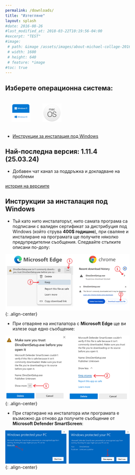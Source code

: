 ```yaml
---
permalink: /downloads/
title: "Изтегляне"
layout: splash
#date: 2016-08-26
#last_modified_at: 2018-03-22T10:19:56-04:00
#excerpt: "TEST"
#image:
 # path: &image /assets/images/about-michael-collage-2016.jpg
 # width: 1600
 # height: 640
 # feature: *image
#toc: true
---
```


<style>
* {
  box-sizing: border-box;
}

.column {
  float: left;
  width: 25%;
  padding: 20px;
  text-align: center;
}

/* Clearfix (clear floats) */
.row::after {
  float: center;
  content: "";
  clear: both;
  display: table;
}
</style>

## Изберете операционна система:

<div class="row">

  <div class="column">
     <a href="https://github.com/thefinalcutbg/DinoDent/releases/download/v1.11.4/DinoDentSetup.exe"><img src="/assets/images/win.png"></a>
  </div>
  <div class="column">
    <a href="https://github.com/thefinalcutbg/DinoDent/releases/download/v1.11.4/dinodent-macos.dmg"><img src="/assets/images/mac.png"></a>
  </div>

</div>

- [Инструкции за инсталация под Windows](#инструкции-за-инсталация-под-windows)

## Най-последна версия: 1.11.4 (25.03.24)
- Добавен чат канал за поддръжка и докладване на проблеми

[история на версиите](/changelog/)

## Инструкции за инсталация под Windows

- Тъй като нито инсталаторът, нито самата програма са подписани с валиден сертификат за дистрибуция
под Windows (който струва <b>400$ годишно</b>), при сваляне и инсталиране на програмата ще получите няколко предупредителни съобщения. Следвайте стъпките описани по-долу:

![image-center](/assets/images/wininstr0.png){: .align-center}<br>

- При отваряне на инсталатора с <b>Microsoft Edge</b> ще ви излезе още едно съобщение:

![image-center](/assets/images/wininstr1.png){: .align-center}<br>

- При стартиране на инсталатора или програмата e възможно да отново да получите съобщение от <b>Microsoft Defender SmartScreen</b>:

![image-center](/assets/images/wininstr2.png){: .align-center}<br>
